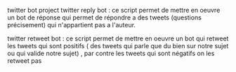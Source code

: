 twitter bot project 
twitter reply bot : ce script permet de mettre en oeuvre un bot de réponse qui permet de répondre a des tweets (questions précisement) qui n'appartient pas a l'auteur.

twitter retweet bot : ce script permet de mettre en oeuvre un bot qui retweet les tweets qui sont positifs ( des tweets qui parle que du bien sur notre sujet ou qui valide notre sujet) , par contre les tweets qui sont négatifs on les retweet pas  
